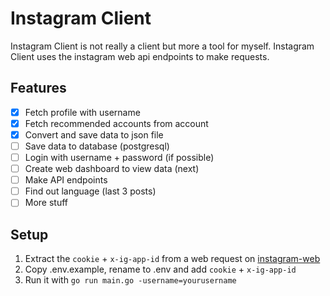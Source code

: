 # Instagram Client

Instagram Client is not really a client but more a tool for myself.
Instagram Client uses the instagram web api endpoints to make requests.

## Features

- [x] Fetch profile with username
- [x] Fetch recommended accounts from account
- [x] Convert and save data to json file
- [ ] Save data to database (postgresql)
- [ ] Login with username + password (if possible)
- [ ] Create web dashboard to view data (next)
- [ ] Make API endpoints
- [ ] Find out language (last 3 posts)
- [ ] More stuff

## Setup

1. Extract the `cookie` + `x-ig-app-id` from a web request on [instagram-web](https://instagram.com)
2. Copy .env.example, rename to .env and add `cookie` + `x-ig-app-id`
3. Run it with `go run main.go -username=yourusername`
